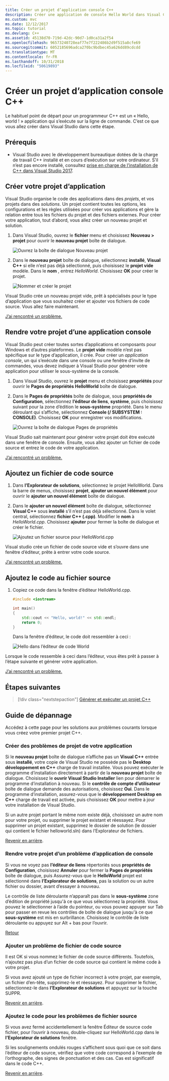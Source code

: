 ```yaml
---
title: Créer un projet d’application console C++
description: Créer une application de console Hello World dans Visual C++
ms.custom: mvc
ms.date: 12/12/2017
ms.topic: tutorial
ms.devlang: C++
ms.assetid: 45138d70-719d-42dc-90d7-1d0ca31a2f54
ms.openlocfilehash: 96573240728eaf77e7f222486b2d9f515a8cfe69
ms.sourcegitcommit: 6052185696adca270bc9bdbec45a626dd89cdcdd
ms.translationtype: MT
ms.contentlocale: fr-FR
ms.lasthandoff: 10/31/2018
ms.locfileid: "50619893"
---
```

# <a name="create-a-c-console-app-project"></a>Créer un projet d’application console C++

Le habituel point de départ pour un programmeur C++ est un « Hello, world ! » application qui s’exécute sur la ligne de commande. C’est ce que vous allez créer dans Visual Studio dans cette étape.

## <a name="prerequisites"></a>Prérequis

- Visual Studio avec le développement bureautique dotées de la charge de travail C++ installé et en cours d’exécution sur votre ordinateur. S’il n’est pas encore installé, consultez [prise en charge de l’installation de C++ dans Visual Studio 2017](../build/vscpp-step-0-installation.md).

## <a name="create-your-app-project"></a>Créer votre projet d’application

Visual Studio organise le code des applications dans des *projets*, et vos projets dans des *solutions*. Un projet contient toutes les options, les configurations et les règles utilisées pour créer vos applications et gère la relation entre tous les fichiers du projet et des fichiers externes. Pour créer votre application, tout d’abord, vous allez créer un nouveau projet et solution.

1. Dans Visual Studio, ouvrez le **fichier** menu et choisissez **Nouveau > projet** pour ouvrir le **nouveau projet** boîte de dialogue.

   ![Ouvrez la boîte de dialogue Nouveau projet](../build/media/vscpp-file-new-project.gif "ouvrir la boîte de dialogue Nouveau projet")

1. Dans le **nouveau projet** boîte de dialogue, sélectionnez **installé**, **Visual C++** si elle n’est pas déjà sélectionné, puis choisissez le **projet vide** modèle. Dans le **nom** , entrez *HelloWorld*. Choisissez **OK** pour créer le projet.

   ![Nommer et créer le projet](../build/media/vscpp-concierge-project-name-callouts.png "nom et créer le projet")

Visual Studio crée un nouveau projet vide, prêt à spécialisés pour le type d’application que vous souhaitez créer et ajouter vos fichiers de code source. Vous allez faire maintenant.

[J’ai rencontré un problème.](#create-your-app-project-issues)

## <a name="make-your-project-a-console-app"></a>Rendre votre projet d’une application console

Visual Studio peut créer toutes sortes d’applications et composants pour Windows et d’autres plateformes. Le **projet vide** modèle n’est pas spécifique sur le type d’application, il crée. Pour créer un *application console*, un qui s’exécute dans une console ou une fenêtre d’invite de commandes, vous devez indiquer à Visual Studio pour générer votre application pour utiliser le sous-système de la console.

1. Dans Visual Studio, ouvrez le **projet** menu et choisissez **propriétés** pour ouvrir le **Pages de propriétés HelloWorld** boîte de dialogue.

1. Dans le **Pages de propriétés** boîte de dialogue, sous **propriétés de Configuration**, sélectionnez **l’éditeur de liens**, **système**, puis choisissez suivant pour la zone d’édition le **sous-système** propriété. Dans le menu déroulant qui s’affiche, sélectionnez **Console (/ SUBSYSTEM : CONSOLE)**. Choisissez **OK** pour enregistrer vos modifications.

   ![Ouvrez la boîte de dialogue Pages de propriétés](../build/media/vscpp-properties-linker-subsystem.gif "ouvrir la boîte de dialogue Pages de propriétés")

Visual Studio sait maintenant pour générer votre projet doit être exécuté dans une fenêtre de console. Ensuite, vous allez ajouter un fichier de code source et entrez le code de votre application.

[J’ai rencontré un problème.](#make-your-project-a-console-app-issues)

## <a name="add-a-source-code-file"></a>Ajoutez un fichier de code source

1. Dans **l’Explorateur de solutions**, sélectionnez le projet HelloWorld. Dans la barre de menus, choisissez **projet**, **ajouter un nouvel élément** pour ouvrir le **ajouter un nouvel élément** boîte de dialogue.

1. Dans le **ajouter un nouvel élément** boîte de dialogue, sélectionnez **Visual C++** sous **installé** s’il n’est pas déjà sélectionné. Dans le volet central, sélectionnez **fichier C++ (.cpp)**. Modifier le **nom** à *HelloWorld.cpp*. Choisissez **ajouter** pour fermer la boîte de dialogue et créer le fichier.

   ![Ajoutez un fichier source pour HelloWorld.cpp](../build/media/vscpp-add-new-item.gif "ajouter un fichier source pour HelloWorld.cpp")

Visual studio crée un fichier de code source vide et s’ouvre dans une fenêtre d’éditeur, prête à entrer votre code source.

[J’ai rencontré un problème.](#add-a-source-code-file-issues)

## <a name="add-code-to-the-source-file"></a>Ajoutez le code au fichier source

1. Copiez ce code dans la fenêtre d’éditeur HelloWorld.cpp.

   ```cpp
   #include <iostream>

   int main()
   {
       std::cout << "Hello, world!" << std::endl;
       return 0;
   }
   ```

   Dans la fenêtre d’éditeur, le code doit ressembler à ceci :

   ![Hello dans l’éditeur de code World](../build/media/vscpp-hello-world-editor.png "dans l’éditeur de code Hello World")

Lorsque le code ressemble à ceci dans l’éditeur, vous êtes prêt à passer à l’étape suivante et générer votre application.

[J’ai rencontré un problème.](#add-a-source-code-file-issues)

## <a name="next-steps"></a>Étapes suivantes

> [!div class="nextstepaction"]
> [Générer et exécuter un projet C++](vscpp-step-2-build.md)

## <a name="troubleshooting-guide"></a>Guide de dépannage

Accédez à cette page pour les solutions aux problèmes courants lorsque vous créez votre premier projet C++.

### <a name="create-your-app-project-issues"></a>Créer des problèmes de projet de votre application

Si le **nouveau projet** boîte de dialogue n’affiche pas un **Visual C++** entrée sous **installé**, votre copie de Visual Studio ne possède pas le **Desktop développement en C++** charge de travail installée. Vous pouvez exécuter le programme d’installation directement à partir de la **nouveau projet** boîte de dialogue. Choisissez le **ouvrir Visual Studio Installer** lien pour démarrer le programme d’installation à nouveau. Si le **contrôle de compte d’utilisateur** boîte de dialogue demande des autorisations, choisissez **Oui**. Dans le programme d’installation, assurez-vous que le **développement Desktop en C++** charge de travail est activée, puis choisissez **OK** pour mettre à jour votre installation de Visual Studio.

Si un autre projet portant le même nom existe déjà, choisissez un autre nom pour votre projet, ou supprimer le projet existant et réessayez. Pour supprimer un projet existant, supprimez le dossier de solution (le dossier qui contient le fichier helloworld.sln) dans l’Explorateur de fichiers.

[Revenir en arrière](#create-your-app-project).

### <a name="make-your-project-a-console-app-issues"></a>Rendre votre projet d’un problème d’application de console

Si vous ne voyez pas **l’éditeur de liens** répertoriés sous **propriétés de Configuration**, choisissez **Annuler** pour fermer la **Pages de propriétés** boîte de dialogue, puis Assurez-vous que le **HelloWorld** projet est sélectionné dans **l’Explorateur de solutions**, pas la solution ou un autre fichier ou dossier, avant d’essayer à nouveau.

Le contrôle de liste déroulante n’apparaît pas dans le **sous-système** zone d’édition de propriété jusqu'à ce que vous sélectionnez la propriété. Vous pouvez le sélectionner à l’aide du pointeur, ou vous pouvez appuyer sur Tab pour passer en revue les contrôles de boîte de dialogue jusqu'à ce que **sous-système** est mis en surbrillance. Choisissez le contrôle de liste déroulante ou appuyez sur Alt + bas pour l’ouvrir.

[Retour](#make-your-project-a-console-app)

### <a name="add-a-source-code-file-issues"></a>Ajouter un problème de fichier de code source

Il est OK si vous nommez le fichier de code source différents. Toutefois, n’ajoutez pas plus d’un fichier de code source qui contient le même code à votre projet.

Si vous avez ajouté un type de fichier incorrect à votre projet, par exemple, un fichier d’en-tête, supprimez-le et réessayez. Pour supprimer le fichier, sélectionnez-le dans **l’Explorateur de solutions** et appuyez sur la touche SUPPR.

[Revenir en arrière](#add-a-source-code-file).

### <a name="add-code-to-the-source-file-issues"></a>Ajoutez le code pour les problèmes de fichier source

Si vous avez fermé accidentellement la fenêtre Éditeur de source code fichier, pour l’ouvrir à nouveau, double-cliquez sur HelloWorld.cpp dans le **l’Explorateur de solutions** fenêtre.

Si les soulignements ondulés rouges s’affichent sous quoi que ce soit dans l’éditeur de code source, vérifiez que votre code correspond à l’exemple de l’orthographe, des signes de ponctuation et des cas. Cas est significatif dans le code C++.

[Revenir en arrière](#add-code-to-the-source-file).

<iframe src="" height="0" width="0" frameborder="0" name="frameTarget" />